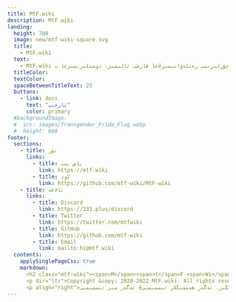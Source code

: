 ```yaml
---
title: MtF.wiki
description: MtF.wiki
landing:
  height: 700
  image: new/mtf-wiki-square.svg
  title:
    - MtF.wiki
  text:
    - MtF.wiki غا قارشى ئالىمىز. دوستلىرىمىزغا تëخىمۇ ياخشى ياردەم قىلىش ئۈچۈن متف نىڭ مۇناسىۋەتلىك ئۇچۇرلىرىنى رەتلەۋاتىمىز.
  titleColor:
  textColor:
  spaceBetweenTitleText: 25
  buttons:
    - link: docs
      text: "ئارخىپ"
      color: primary
  #backgroundImage:
  #  src: images/Transgender_Pride_Flag.webp
  #  height: 600
footer:
  sections:
    - title: تۈر
      links:
        - title: باش بەت
          link: https://mtf.wiki
        - title: كود
          link: https://github.com/mtf-wiki/MtF-wiki
    - title: ئالاقە
      links:
        - title: Discord
          link: https://233.plus/discord
        - title: Twitter
          link: https://twitter.com/mtfwiki
        - title: GitHub
          link: https://github.com/mtf-wiki
        - title: Email
          link: mailto:hi@mtf.wiki
  contents:
    applySinglePageCss: true
    markdown:
      <h2 class="mtf-wiki"><span>M</span><span>t</span>F <span>Wi</span><span>ki</span></h2>
      <p dir="ltr">Copyright &copy; 2020-2022 MtF.wiki. All rights reserved.</p>
      <p align="right">ئەگەر سىز ئىسمىمنى ëسىڭىزدە تۇتالىسىڭىز، ئەگەر ھەممىڭلار ئىسمىمنى ëسىڭىزدە تۇتالىساڭلار، بەلكىم مەن ياكى «بىز» بەلكىم كۈنلەرنىڭ بىرىدە ئەركىن ھالدا ياشايدۇ.</p>
---
```

